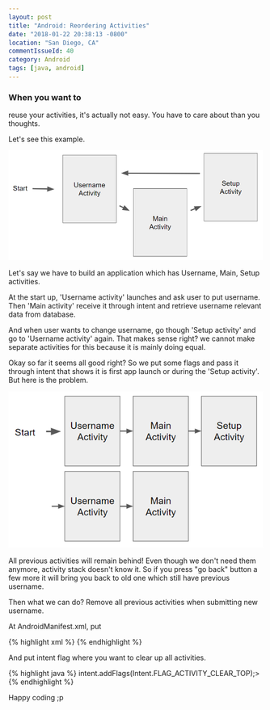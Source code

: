 ```yaml
---
layout: post
title: "Android: Reordering Activities"
date: "2018-01-22 20:38:13 -0800"
location: "San Diego, CA"
commentIssueId: 40
category: Android
tags: [java, android]
---
```


<h3>When you want to</h3>

reuse your activities, it's actually not easy. You have to care about than you thoughts.

Let's see this example.

![](/images/reordering_activities.PNG)

Let's say we have to build an application which has Username, Main, Setup activities.

At the start up, 'Username activity' launches and ask user to put username. Then 'Main activity' receive it through intent and retrieve username relevant data from database.

And when user wants to change username, go though 'Setup activity' and go to 'Username activity' again. That makes sense right? we cannot make separate activities for this because it is mainly doing equal.

Okay so far it seems all good right? So we put some flags and pass it through intent that shows it is first app launch or during the 'Setup activity'. But here is the problem.

![](/images/reordering_activities2.PNG)

All previous activities will remain behind! Even though we don't need them anymore, activity stack doesn't know it. So if you press "go back" button a few more it will bring you back to old one which still have previous username.

Then what we can do? Remove all previous activities when submitting new username.

At AndroidManifest.xml, put

{% highlight xml %}
<uses-permission android:name="android.permission.REORDER_TASKS" />
{% endhighlight %}

And put intent flag where you want to clear up all activities.

{% highlight java %}
intent.addFlags(Intent.FLAG_ACTIVITY_CLEAR_TOP);>
{% endhighlight %}

Happy coding ;p
